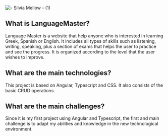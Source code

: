 
![- Silvia Mellow - (1)](https://github.com/NikoletaPantelidou/learn-languages/assets/123751167/9f33f573-5820-443a-96be-c84a3656ff75)


## What is LanguageMaster?
Language Master is a website that help anyone who is interested in learning Greek, Spanish or English. It includes all types of skills such as listening, writing, speaking, plus a section of exams
that helps the user to practice and see the progress. It is organized according to the level that the user wishes to improve.

## What are the main technologies?
This project is based on Angular, Typescript and CSS. It also consists of the basic CRUD operations.

## What are the main challenges?
Since it is my first project using Angular and Typescript, the first and main challenge is to adapt my abilities and knowledge in the new technological environment.

